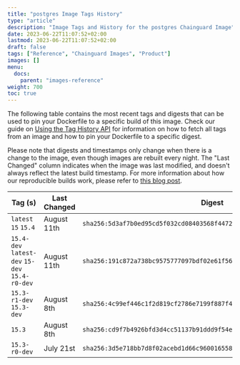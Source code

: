 ```yaml
---
title: "postgres Image Tags History"
type: "article"
description: "Image Tags and History for the postgres Chainguard Image"
date: 2023-06-22T11:07:52+02:00
lastmod: 2023-06-22T11:07:52+02:00
draft: false
tags: ["Reference", "Chainguard Images", "Product"]
images: []
menu:
  docs:
    parent: "images-reference"
weight: 700
toc: true
---
```


The following table contains the most recent tags and digests that can be used to pin your Dockerfile to a specific build of this image. Check our guide on [Using the Tag History API](/chainguard/chainguard-images/using-the-tag-history-api/) for information on how to fetch all tags from an image and how to pin your Dockerfile to a specific digest.

Please note that digests and timestamps only change when there is a change to the image, even though images are rebuilt every night. The "Last Changed" column indicates when the image was last modified, and doesn't always reflect the latest build timestamp. For more information about how our reproducible builds work, please refer to [this blog post](https://www.chainguard.dev/unchained/reproducing-chainguards-reproducible-image-builds).

| Tag (s)                                         | Last Changed | Digest                                                                    |
|-------------------------------------------------|--------------|---------------------------------------------------------------------------|
|  `latest` `15` `15.4`                           | August 11th  | `sha256:5d3af7b0ed95cd5f032cd08403568f44728cfb79ecade74cb02f97fc8a6f2200` |
|  `15.4-dev` `latest-dev` `15-dev` `15.4-r0-dev` | August 11th  | `sha256:191c872a738bc9575777097bdf02e61f56009957d9320ee870b606e3b2722e63` |
|  `15.3-r1-dev` `15.3-dev`                       | August 8th   | `sha256:4c99ef446c1f2d819cf2786e7199f887f4280feed103c4bb15c53a64dfe862c2` |
|  `15.3`                                         | August 8th   | `sha256:cd9f7b4926bfd3d4cc51137b91ddd9f54e26e9f3bb4ce34817fd3ded36f9238f` |
|  `15.3-r0-dev`                                  | July 21st    | `sha256:3d5e718bb7d8f02acebd1d66c96001655841f180203079a92993e3dc7a0b582e` |
